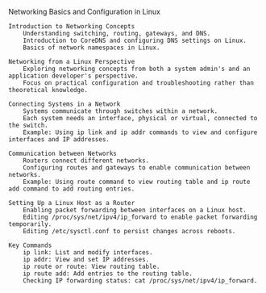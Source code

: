 Networking Basics and Configuration in Linux

    Introduction to Networking Concepts
        Understanding switching, routing, gateways, and DNS.
        Introduction to CoreDNS and configuring DNS settings on Linux.
        Basics of network namespaces in Linux.

    Networking from a Linux Perspective
        Exploring networking concepts from both a system admin's and an application developer's perspective.
        Focus on practical configuration and troubleshooting rather than theoretical knowledge.

    Connecting Systems in a Network
        Systems communicate through switches within a network.
        Each system needs an interface, physical or virtual, connected to the switch.
        Example: Using ip link and ip addr commands to view and configure interfaces and IP addresses.

    Communication between Networks
        Routers connect different networks.
        Configuring routes and gateways to enable communication between networks.
        Example: Using route command to view routing table and ip route add command to add routing entries.

    Setting Up a Linux Host as a Router
        Enabling packet forwarding between interfaces on a Linux host.
        Editing /proc/sys/net/ipv4/ip_forward to enable packet forwarding temporarily.
        Editing /etc/sysctl.conf to persist changes across reboots.

    Key Commands
        ip link: List and modify interfaces.
        ip addr: View and set IP addresses.
        ip route or route: View routing table.
        ip route add: Add entries to the routing table.
        Checking IP forwarding status: cat /proc/sys/net/ipv4/ip_forward.